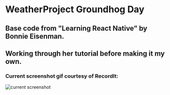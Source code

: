 # WeatherProject Groundhog Day

## Base code from "Learning React Native" by Bonnie Eisenman.

## Working through her tutorial before making it my own.

### Current screenshot gif courtesy of RecordIt:

![current screenshot](http://g.recordit.co/jnNgHt5d66.gif "Current functionality")
